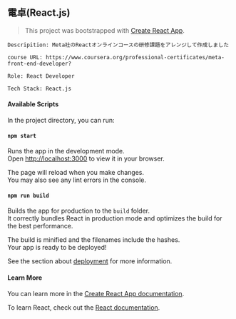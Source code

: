 ## 電卓(React.js)
> This project was bootstrapped with [Create React App](https://github.com/facebook/create-react-app).
```
Descripition: Meta社のReactオンラインコースの研修課題をアレンジして作成しました

course URL: https://www.coursera.org/professional-certificates/meta-front-end-developer?

Role: React Developer

Tech Stack: React.js

```

#### Available Scripts

In the project directory, you can run:

#### `npm start`

Runs the app in the development mode.\
Open [http://localhost:3000](http://localhost:3000) to view it in your browser.

The page will reload when you make changes.\
You may also see any lint errors in the console.

#### `npm run build`

Builds the app for production to the `build` folder.\
It correctly bundles React in production mode and optimizes the build for the best performance.

The build is minified and the filenames include the hashes.\
Your app is ready to be deployed!

See the section about [deployment](https://facebook.github.io/create-react-app/docs/deployment) for more information.

#### Learn More

You can learn more in the [Create React App documentation](https://facebook.github.io/create-react-app/docs/getting-started).

To learn React, check out the [React documentation](https://reactjs.org/).
